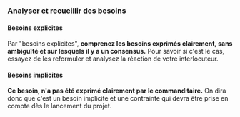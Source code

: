 ### Analyser et recueillir des besoins
#### Besoins explicites

Par "besoins explicites", **comprenez les besoins exprimés clairement, sans ambiguïté et sur lesquels il y a un consensus.** Pour savoir si c'est le cas, essayez de les reformuler et analysez la réaction de votre interlocuteur.



#### Besoins implicites

 **Ce besoin,  n'a pas été exprimé clairement par le commanditaire.** On dira donc que c'est un besoin implicite et une contrainte qui devra être prise en compte dès le lancement du projet.
